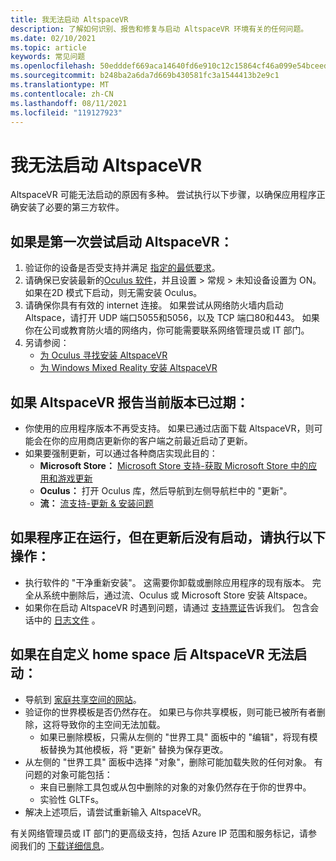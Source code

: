 ```yaml
---
title: 我无法启动 AltspaceVR
description: 了解如何识别、报告和修复与启动 AltspaceVR 环境有关的任何问题。
ms.date: 02/10/2021
ms.topic: article
keywords: 常见问题
ms.openlocfilehash: 50edddef669aca14640fd6e910c12c15864cf46a099e54bceed40494e9817de4
ms.sourcegitcommit: b248ba2a6da7d669b430581fc3a1544413b2e9c1
ms.translationtype: MT
ms.contentlocale: zh-CN
ms.lasthandoff: 08/11/2021
ms.locfileid: "119127923"
---
```

# <a name="i-cant-launch-altspacevr"></a>我无法启动 AltspaceVR

AltspaceVR 可能无法启动的原因有多种。 尝试执行以下步骤，以确保应用程序正确安装了必要的第三方软件。

## <a name="if-youre-trying-to-launch-altspacevr-for-the-first-time"></a>如果是第一次尝试启动 AltspaceVR：

1. 验证你的设备是否受支持并满足 [指定的最低要求](../getting-started/system-requirements.md)。
2. 请确保已安装最新的[Oculus 软件](https://www.oculus.com/setup)，并且设置 > 常规 > 未知设备设置为 ON。 如果在2D 模式下启动，则无需安装 Oculus。
3. 请确保你具有有效的 internet 连接。 如果尝试从网络防火墙内启动 Altspace，请打开 UDP 端口5055和5056，以及 TCP 端口80和443。 如果你在公司或教育防火墙的网络内，你可能需要联系网络管理员或 IT 部门。
4. 另请参阅：
    * [为 Oculus 寻找安装 AltspaceVR](../getting-started/oculus-installation.md)
    * [为 Windows Mixed Reality 安装 AltspaceVR](../getting-started/wmr-installation.md)

## <a name="if-altspacevr-reports-that-the-current-version-is-out-of-date"></a>如果 AltspaceVR 报告当前版本已过期：

* 你使用的应用程序版本不再受支持。 如果已通过店面下载 AltspaceVR，则可能会在你的应用商店更新你的客户端之前最近启动了更新。
* 如果要强制更新，可以通过各种商店实现此目的：
    * **Microsoft Store：** [Microsoft Store 支持-获取 Microsoft Store 中的应用和游戏更新](https://support.microsoft.com/account-billing/get-updates-for-apps-and-games-in-microsoft-store-a1fe19c0-532d-ec47-7035-d1c5a1dd464f)
    * **Oculus：** 打开 Oculus 库，然后导航到左侧导航栏中的 "更新"。
    * **流：** [流支持-更新 & 安装问题](https://support.steampowered.com/kb_article.php?ref=2274-IFLV-5334)

## <a name="if-the-program-was-working-but-ceased-to-launch-after-update"></a>如果程序正在运行，但在更新后没有启动，请执行以下操作：

* 执行软件的 "干净重新安装"。 这需要你卸载或删除应用程序的现有版本。 完全从系统中删除后，通过流、Oculus 或 Microsoft Store 安装 Altspace。
* 如果你在启动 AltspaceVR 时遇到问题，请通过 [支持票证](https://help.altvr.com/hc/requests/new)告诉我们。 包含会话中的 [日志文件](uploading-client-logs.md) 。

## <a name="if-altspacevr-fails-to-launch-after-customizing-your-home-space"></a>如果在自定义 home space 后 AltspaceVR 无法启动：

* 导航到 [家庭共享空间的网站](https://account.altvr.com/users/sign_in)。
* 验证你的世界模板是否仍然存在。 如果已与你共享模板，则可能已被所有者删除，这将导致你的主空间无法加载。
    * 如果已删除模板，只需从左侧的 "世界工具" 面板中的 "编辑"，将现有模板替换为其他模板，将 "更新" 替换为保存更改。
* 从左侧的 "世界工具" 面板中选择 "对象"，删除可能加载失败的任何对象。 有问题的对象可能包括：
    * 来自已删除工具包或从包中删除的对象的对象仍然存在于你的世界中。
    * 实验性 GLTFs。
* 解决上述项后，请尝试重新输入 AltspaceVR。

有关网络管理员或 IT 部门的更高级支持，包括 Azure IP 范围和服务标记，请参阅我们的 [下载详细信息](https://www.microsoft.com/en-us/download/details.aspx?id=56519)。